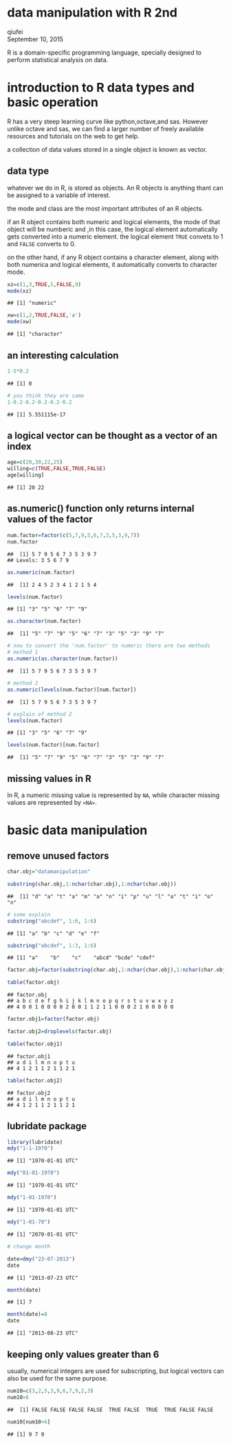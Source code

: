# data manipulation with R 2nd
qiufei  
September 10, 2015  

R is a domain-specific programming language, specially designed to perform statistical analysis on data.



# introduction to R data types and basic operation

R has a very steep learning curve like python,octave,and sas. However unlike octave and sas, we can find a larger number of freely available resources and tutorials on the web to get help.

a collection of data values stored in a single object is known as vector.

## data type

whatever we do in R, is stored as objects. An R objects is anything thant can be assigned to a variable of interest.

the mode and class are the most important attributes of an R objects.

if an R object contains both numeric and logical elements, the mode of that object will be numberic and ,in this case, the logical element automatically gets converted into a numeric element. the logical element `TRUE` convets to 1 and `FALSE` converts to 0.

on the other hand, if any R object contains a character element, along with both numerica and logical elements, it automatically converts to character mode.


```r
xz=c(1,3,TRUE,5,FALSE,9)
mode(xz)
```

```
## [1] "numeric"
```

```r
xw=c(1,2,TRUE,FALSE,'a')
mode(xw)
```

```
## [1] "character"
```

## an interesting calculation


```r
1-5*0.2
```

```
## [1] 0
```

```r
# you think they are same
1-0.2-0.2-0.2-0.2-0.2
```

```
## [1] 5.551115e-17
```

## a logical vector can be thought as a vector of an index


```r
age=c(20,30,22,25)
willing=c(TRUE,FALSE,TRUE,FALSE)
age[willing]
```

```
## [1] 20 22
```

## as.numeric() function only returns internal values of the factor


```r
num.factor=factor(c(5,7,9,5,6,7,3,5,3,9,7))
num.factor
```

```
##  [1] 5 7 9 5 6 7 3 5 3 9 7
## Levels: 3 5 6 7 9
```

```r
as.numeric(num.factor)
```

```
##  [1] 2 4 5 2 3 4 1 2 1 5 4
```

```r
levels(num.factor)
```

```
## [1] "3" "5" "6" "7" "9"
```

```r
as.character(num.factor)
```

```
##  [1] "5" "7" "9" "5" "6" "7" "3" "5" "3" "9" "7"
```

```r
# now to convert the 'num.factor' to numeric there are two methods
# method 1
as.numeric(as.character(num.factor))
```

```
##  [1] 5 7 9 5 6 7 3 5 3 9 7
```

```r
# method 2
as.numeric(levels(num.factor)[num.factor])
```

```
##  [1] 5 7 9 5 6 7 3 5 3 9 7
```

```r
# explain of method 2
levels(num.factor)
```

```
## [1] "3" "5" "6" "7" "9"
```

```r
levels(num.factor)[num.factor]
```

```
##  [1] "5" "7" "9" "5" "6" "7" "3" "5" "3" "9" "7"
```
## missing values in R

In R, a numeric missing value is represented by `NA`, while character missing values are represented by `<NA>`. 

# basic data manipulation

## remove unused factors


```r
char.obj="datamanipulation"

substring(char.obj,1:nchar(char.obj),1:nchar(char.obj))
```

```
##  [1] "d" "a" "t" "a" "m" "a" "n" "i" "p" "u" "l" "a" "t" "i" "o" "n"
```

```r
# some explain
substring("abcdef", 1:6, 1:6)
```

```
## [1] "a" "b" "c" "d" "e" "f"
```

```r
substring("abcdef", 1:3, 1:6)
```

```
## [1] "a"    "b"    "c"    "abcd" "bcde" "cdef"
```

```r
factor.obj=factor(substring(char.obj,1:nchar(char.obj),1:nchar(char.obj)),levels=letters)

table(factor.obj)
```

```
## factor.obj
## a b c d e f g h i j k l m n o p q r s t u v w x y z 
## 4 0 0 1 0 0 0 0 2 0 0 1 1 2 1 1 0 0 0 2 1 0 0 0 0 0
```

```r
factor.obj1=factor(factor.obj)

factor.obj2=droplevels(factor.obj)

table(factor.obj1)
```

```
## factor.obj1
## a d i l m n o p t u 
## 4 1 2 1 1 2 1 1 2 1
```

```r
table(factor.obj2)
```

```
## factor.obj2
## a d i l m n o p t u 
## 4 1 2 1 1 2 1 1 2 1
```

## lubridate package


```r
library(lubridate)
mdy("1-1-1970")
```

```
## [1] "1970-01-01 UTC"
```

```r
mdy("01-01-1970")
```

```
## [1] "1970-01-01 UTC"
```

```r
mdy("1-01-1970")
```

```
## [1] "1970-01-01 UTC"
```

```r
mdy("1-01-70")
```

```
## [1] "2070-01-01 UTC"
```

```r
# change month

date=dmy("23-07-2013")
date
```

```
## [1] "2013-07-23 UTC"
```

```r
month(date)
```

```
## [1] 7
```

```r
month(date)=8
date
```

```
## [1] "2013-08-23 UTC"
```

## keeping only values greater than 6

usually, numerical integers are used for subscripting, but logical vectors can also be used for the same purpose.


```r
num10=c(3,2,5,3,9,6,7,9,2,3)
num10>6
```

```
##  [1] FALSE FALSE FALSE FALSE  TRUE FALSE  TRUE  TRUE FALSE FALSE
```

```r
num10[num10>6]
```

```
## [1] 9 7 9
```

